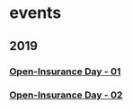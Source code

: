 # events

## 2019

### [Open-Insurance Day - 01](2019/open-insurance-day-00.md)

### [Open-Insurance Day - 02](2019/open-insurance-day-01.md)

